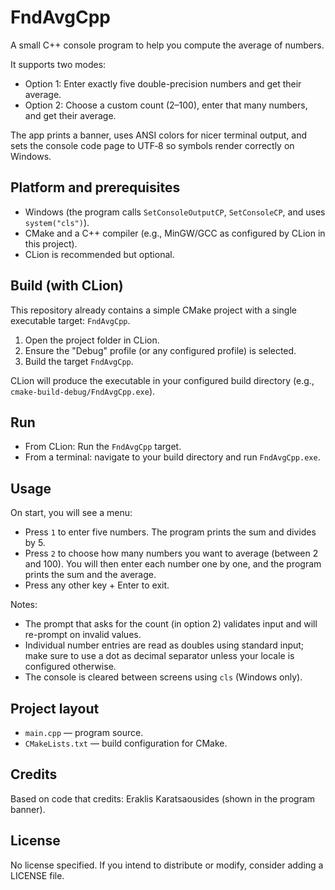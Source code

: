 # FndAvgCpp

A small C++ console program to help you compute the average of numbers.

It supports two modes:
- Option 1: Enter exactly five double-precision numbers and get their average.
- Option 2: Choose a custom count (2–100), enter that many numbers, and get their average.

The app prints a banner, uses ANSI colors for nicer terminal output, and sets the console code page to UTF‑8 so symbols render correctly on Windows.


## Platform and prerequisites
- Windows (the program calls `SetConsoleOutputCP`, `SetConsoleCP`, and uses `system("cls")`).
- CMake and a C++ compiler (e.g., MinGW/GCC as configured by CLion in this project).
- CLion is recommended but optional.


## Build (with CLion)
This repository already contains a simple CMake project with a single executable target: `FndAvgCpp`.

1. Open the project folder in CLion.
2. Ensure the "Debug" profile (or any configured profile) is selected.
3. Build the target `FndAvgCpp`.

CLion will produce the executable in your configured build directory (e.g., `cmake-build-debug/FndAvgCpp.exe`).


## Run
- From CLion: Run the `FndAvgCpp` target.
- From a terminal: navigate to your build directory and run `FndAvgCpp.exe`.


## Usage
On start, you will see a menu:

- Press `1` to enter five numbers. The program prints the sum and divides by 5.
- Press `2` to choose how many numbers you want to average (between 2 and 100). You will then enter each number one by one, and the program prints the sum and the average.
- Press any other key + Enter to exit.

Notes:
- The prompt that asks for the count (in option 2) validates input and will re-prompt on invalid values.
- Individual number entries are read as doubles using standard input; make sure to use a dot as decimal separator unless your locale is configured otherwise.
- The console is cleared between screens using `cls` (Windows only).


## Project layout
- `main.cpp` — program source.
- `CMakeLists.txt` — build configuration for CMake.


## Credits
Based on code that credits: Eraklis Karatsaousides (shown in the program banner).


## License
No license specified. If you intend to distribute or modify, consider adding a LICENSE file.